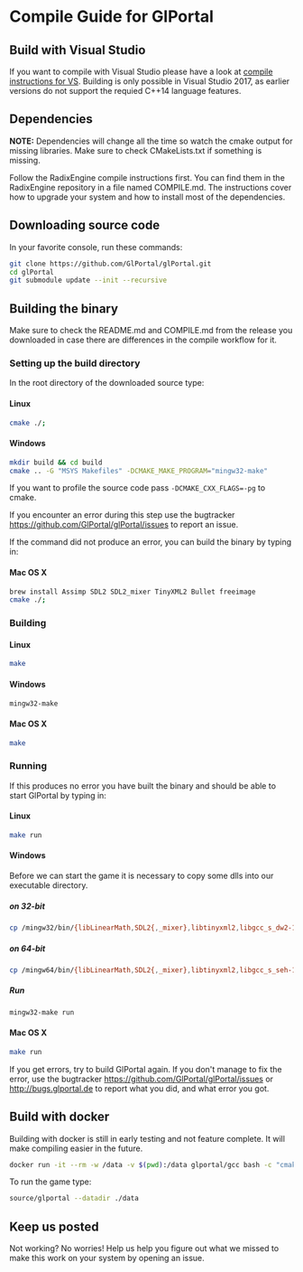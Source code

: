 # Compile Guide for GlPortal

## Build with Visual Studio
If you want to compile with Visual Studio please have a look at [compile instructions for VS](https://github.com/GlPortal/glportal-vs).
Building is only possible in Visual Studio 2017, as earlier versions do not support the requied C++14 language features.

## Dependencies
**NOTE:** Dependencies will change all the time so watch the cmake output for missing libraries.
Make sure to check CMakeLists.txt if something is missing.

Follow the RadixEngine compile instructions first. You can find them in the RadixEngine repository in a file named COMPILE.md.
The instructions cover how to upgrade your system and how to install most of the dependencies.

## Downloading source code

In your favorite console, run these commands:

```bash
git clone https://github.com/GlPortal/glPortal.git
cd glPortal
git submodule update --init --recursive
```

## Building the binary

Make sure to check the README.md and COMPILE.md from the release you downloaded in case
there are differences in the compile workflow for it.

### Setting up the build directory
In the root directory of the downloaded source type:
#### Linux
```bash
cmake ./;
```

#### Windows
```bash
mkdir build && cd build
cmake .. -G "MSYS Makefiles" -DCMAKE_MAKE_PROGRAM="mingw32-make"
```


If you want to profile the source code pass `-DCMAKE_CXX_FLAGS=-pg` to cmake.

If you encounter an error during this step use the
bugtracker https://github.com/GlPortal/glPortal/issues to report an issue.

If the command did not produce an error, you can build the binary by typing in:


#### Mac OS X

```bash
brew install Assimp SDL2 SDL2_mixer TinyXML2 Bullet freeimage
cmake ./;
```


### Building
#### Linux
```bash
make
```

#### Windows
```bash
mingw32-make
```

#### Mac OS X
```bash
make
```


### Running
If this produces no error you have built the binary and should be able to start GlPortal by typing in:
#### Linux
```bash
make run
```

#### Windows
Before we can start the game it is necessary to copy some dlls into our executable directory.

##### on 32-bit
```bash
cp /mingw32/bin/{libLinearMath,SDL2{,_mixer},libtinyxml2,libgcc_s_dw2-1,libstdc++-6,libmodplug-1,libvorbisfile-3,libvorbis-0,libogg-0,libassimp,libBulletCollision,libBulletDynamics,libepoxy-0,libwinpthread-1,libfluidsynth-1,libminizip-1,zlib1,libFLAC-8,libmad-0,libbz2-1,libglib-2.0-0,libportaudio-2,libsndfile-1,libintl-8,libspeex-1,libvorbisenc-2,libiconv-2}.dll source
```

##### on 64-bit
```bash
cp /mingw64/bin/{libLinearMath,SDL2{,_mixer},libtinyxml2,libgcc_s_seh-1,libstdc++-6,libmodplug-1,libvorbisfile-3,libvorbis-0,libogg-0,libassimp,libBulletCollision,libBulletDynamics,libepoxy-0,libwinpthread-1,libfluidsynth-1,libminizip-1,zlib1,libFLAC-8,libmad-0,libbz2-1,libglib-2.0-0,libportaudio-2,libsndfile-1,libintl-8,libspeex-1,libvorbisenc-2,libiconv-2,libpcre-1}.dll source
```

##### Run
```bash
mingw32-make run
```


#### Mac OS X
```bash
make run
```

If you get errors, try to build GlPortal again. If you don't manage to fix the error, use the
bugtracker https://github.com/GlPortal/glPortal/issues or http://bugs.glportal.de to report what you did, and what error you got.


## Build with docker
Building with docker is still in early testing and not feature complete. It will make compiling easier in the future.
```bash
docker run -it --rm -w /data -v $(pwd):/data glportal/gcc bash -c "cmake ./; make"
```

To run the game type:
```bash
source/glportal --datadir ./data
```

## Keep us posted
Not working? No worries! Help us help you figure out what we missed to make this work on
your system by opening an issue.
